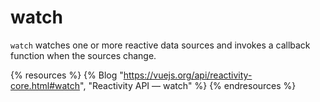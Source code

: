 # watch

`watch` watches one or more reactive data sources and invokes a callback function when the sources change.

{% resources %}
  {% Blog "https://vuejs.org/api/reactivity-core.html#watch", "Reactivity API — watch" %}
{% endresources %}

